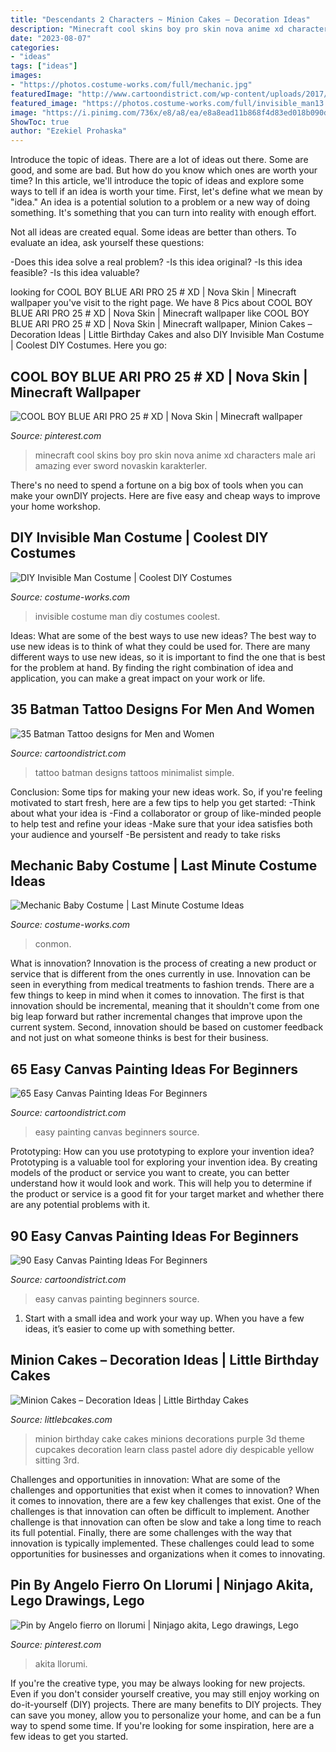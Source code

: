 ```yaml
---
title: "Descendants 2 Characters ~ Minion Cakes – Decoration Ideas"
description: "Minecraft cool skins boy pro skin nova anime xd characters male ari amazing ever sword novaskin karakterler"
date: "2023-08-07"
categories:
- "ideas"
tags: ["ideas"]
images:
- "https://photos.costume-works.com/full/mechanic.jpg"
featuredImage: "http://www.cartoondistrict.com/wp-content/uploads/2017/06/Easy-Canvas-Painting-Ideas-For-Beginners11-1.jpg"
featured_image: "https://photos.costume-works.com/full/invisible_man13.jpg"
image: "https://i.pinimg.com/736x/e8/a8/ea/e8a8ead11b868f4d83ed018b090d98ea.jpg"
ShowToc: true
author: "Ezekiel Prohaska"
---
```



Introduce the topic of ideas.
There are a lot of ideas out there. Some are good, and some are bad. But how do you know which ones are worth your time? In this article, we'll introduce the topic of ideas and explore some ways to tell if an idea is worth your time.
First, let's define what we mean by "idea." An idea is a potential solution to a problem or a new way of doing something. It's something that you can turn into reality with enough effort.

Not all ideas are created equal. Some ideas are better than others. To evaluate an idea, ask yourself these questions:

-Does this idea solve a real problem?
-Is this idea original?
-Is this idea feasible?
-Is this idea valuable?

	

		
looking for COOL BOY BLUE ARI PRO 25 # XD | Nova Skin | Minecraft wallpaper you've visit to the right page. We have 8 Pics about COOL BOY BLUE ARI PRO 25 # XD | Nova Skin | Minecraft wallpaper like COOL BOY BLUE ARI PRO 25 # XD | Nova Skin | Minecraft wallpaper, Minion Cakes – Decoration Ideas | Little Birthday Cakes and also DIY Invisible Man Costume | Coolest DIY Costumes. Here you go:
		
    
## COOL BOY BLUE ARI PRO 25 # XD | Nova Skin | Minecraft Wallpaper

<img loading=lazy src="https://i.pinimg.com/736x/e8/a8/ea/e8a8ead11b868f4d83ed018b090d98ea.jpg" onerror="this.onerror=null;this.src='https://tse1.mm.bing.net/th?id=OIP.BcfFMrU4GrL26FY9g-tThAAAAA&amp;pid=15.1';" alt="COOL BOY BLUE ARI PRO 25 # XD | Nova Skin | Minecraft wallpaper">

_Source: pinterest.com_

>minecraft cool skins boy pro skin nova anime xd characters male ari amazing ever sword novaskin karakterler. 

	

There's no need to spend a fortune on a big box of tools when you can make your ownDIY projects. Here are five easy and cheap ways to improve your home workshop.

    
## DIY Invisible Man Costume | Coolest DIY Costumes

<img loading=lazy src="https://photos.costume-works.com/full/invisible_man13.jpg" onerror="this.onerror=null;this.src='https://tse4.mm.bing.net/th?id=OIP.s7uRWbkKO7VW9aPzNP4oDAHaMT&amp;pid=15.1';" alt="DIY Invisible Man Costume | Coolest DIY Costumes">

_Source: costume-works.com_

>invisible costume man diy costumes coolest. 

	

Ideas: What are some of the best ways to use new ideas?
The best way to use new ideas is to think of what they could be used for. There are many different ways to use new ideas, so it is important to find the one that is best for the problem at hand. By finding the right combination of idea and application, you can make a great impact on your work or life.

    
## 35 Batman Tattoo Designs For Men And Women

<img loading=lazy src="http://cartoondistrict.com/wp-content/uploads/2014/11/batman-tattoo-designs-for-men-and-women29.jpg" onerror="this.onerror=null;this.src='https://tse3.mm.bing.net/th?id=OIP.KCQVbp1bATwBOPbQ3LEbxQHaJ4&amp;pid=15.1';" alt="35 Batman Tattoo designs for Men and Women">

_Source: cartoondistrict.com_

>tattoo batman designs tattoos minimalist simple. 

	

Conclusion: Some tips for making your new ideas work.
So, if you're feeling motivated to start fresh, here are a few tips to help you get started: 
-Think about what your idea is 
-Find a collaborator or group of like-minded people to help test and refine your ideas 
-Make sure that your idea satisfies both your audience and yourself 
-Be persistent and ready to take risks

    
## Mechanic Baby Costume | Last Minute Costume Ideas

<img loading=lazy src="https://photos.costume-works.com/full/mechanic.jpg" onerror="this.onerror=null;this.src='https://tse3.mm.bing.net/th?id=OIP.L2WlK8JZCoQyY-PLczNm-gHaLH&amp;pid=15.1';" alt="Mechanic Baby Costume | Last Minute Costume Ideas">

_Source: costume-works.com_

>conmon. 

	

What is innovation?
Innovation is the process of creating a new product or service that is different from the ones currently in use. Innovation can be seen in everything from medical treatments to fashion trends.
There are a few things to keep in mind when it comes to innovation. The first is that innovation should be incremental, meaning that it shouldn't come from one big leap forward but rather incremental changes that improve upon the current system. Second, innovation should be based on customer feedback and not just on what someone thinks is best for their business.

    
## 65 Easy Canvas Painting Ideas For Beginners

<img loading=lazy src="http://www.cartoondistrict.com/wp-content/uploads/2017/06/Easy-Canvas-Painting-Ideas-For-Beginners41.jpg" onerror="this.onerror=null;this.src='https://tse2.mm.bing.net/th?id=OIP.xYKX5u-7jCNMXtnRungVIAHaJ7&amp;pid=15.1';" alt="65 Easy Canvas Painting Ideas For Beginners">

_Source: cartoondistrict.com_

>easy painting canvas beginners source. 

	

Prototyping: How can you use prototyping to explore your invention idea?
Prototyping is a valuable tool for exploring your invention idea. By creating models of the product or service you want to create, you can better understand how it would look and work. This will help you to determine if the product or service is a good fit for your target market and whether there are any potential problems with it.

    
## 90 Easy Canvas Painting Ideas For Beginners

<img loading=lazy src="http://www.cartoondistrict.com/wp-content/uploads/2017/06/Easy-Canvas-Painting-Ideas-For-Beginners11-1.jpg" onerror="this.onerror=null;this.src='https://tse4.mm.bing.net/th?id=OIP.NwC7gf8JImQJouFas_nQawHaNJ&amp;pid=15.1';" alt="90 Easy Canvas Painting Ideas For Beginners">

_Source: cartoondistrict.com_

>easy canvas painting beginners source. 

	

1. Start with a small idea and work your way up. When you have a few ideas, it’s easier to come up with something better.

    
## Minion Cakes – Decoration Ideas | Little Birthday Cakes

<img loading=lazy src="http://www.littlebcakes.com/wp-content/uploads/2014/02/Minion-Cake.jpg" onerror="this.onerror=null;this.src='https://tse1.mm.bing.net/th?id=OIP.VbXR6RYviWBmh6kBs5nCUwHaKo&amp;pid=15.1';" alt="Minion Cakes – Decoration Ideas | Little Birthday Cakes">

_Source: littlebcakes.com_

>minion birthday cake cakes minions decorations purple 3d theme cupcakes decoration learn class pastel adore diy despicable yellow sitting 3rd. 

	

Challenges and opportunities in innovation: What are some of the challenges and opportunities that exist when it comes to innovation?
When it comes to innovation, there are a few key challenges that exist. One of the challenges is that innovation can often be difficult to implement. Another challenge is that innovation can often be slow and take a long time to reach its full potential. Finally, there are some challenges with the way that innovation is typically implemented. These challenges could lead to some opportunities for businesses and organizations when it comes to innovating.

    
## Pin By Angelo Fierro On Llorumi | Ninjago Akita, Lego Drawings, Lego

<img loading=lazy src="https://i.pinimg.com/736x/62/2a/c6/622ac60b7260f90b15933a308392f189.jpg" onerror="this.onerror=null;this.src='https://tse3.mm.bing.net/th?id=OIP.lYVvP-PmrPg-nHU3UQmBUQHaKe&amp;pid=15.1';" alt="Pin by Angelo fierro on llorumi | Ninjago akita, Lego drawings, Lego">

_Source: pinterest.com_

>akita llorumi. 

	

If you're the creative type, you may be always looking for new projects. Even if you don't consider yourself creative, you may still enjoy working on do-it-yourself (DIY) projects. There are many benefits to DIY projects. They can save you money, allow you to personalize your home, and can be a fun way to spend some time. If you're looking for some inspiration, here are a few ideas to get you started.

